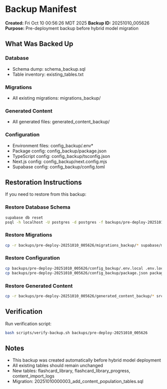 # Backup Manifest

**Created:** Fri Oct 10 00:56:26 MDT 2025
**Backup ID:** 20251010_005626
**Purpose:** Pre-deployment backup before hybrid model migration

## What Was Backed Up

### Database

- Schema dump: schema_backup.sql
- Table inventory: existing_tables.txt

### Migrations

- All existing migrations: migrations_backup/

### Generated Content

- All generated files: generated_content_backup/

### Configuration

- Environment files: config_backup/.env\*
- Package config: config_backup/package.json
- TypeScript config: config_backup/tsconfig.json
- Next.js config: config_backup/next.config.mjs
- Supabase config: config_backup/config.toml

## Restoration Instructions

If you need to restore from this backup:

### Restore Database Schema

```bash
supabase db reset
psql -h localhost -U postgres -d postgres -f backups/pre-deploy-20251010_005626/schema_backup.sql
```

### Restore Migrations

```bash
cp -r backups/pre-deploy-20251010_005626/migrations_backup/* supabase/migrations/
```

### Restore Configuration

```bash
cp backups/pre-deploy-20251010_005626/config_backup/.env.local .env.local
cp backups/pre-deploy-20251010_005626/config_backup/package.json package.json
```

### Restore Generated Content

```bash
cp -r backups/pre-deploy-20251010_005626/generated_content_backup/* src/data/generated/
```

## Verification

Run verification script:

```bash
bash scripts/verify-backup.sh backups/pre-deploy-20251010_005626
```

## Notes

- This backup was created automatically before hybrid model deployment
- All existing tables should remain unchanged
- New tables: flashcard_library, flashcard_library_progress, content_import_logs
- Migration: 20251010000003_add_content_population_tables.sql
